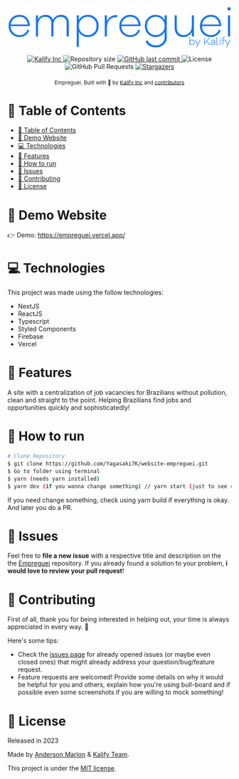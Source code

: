 <p align="center">
   <img src="https://raw.githubusercontent.com/Yagasaki7K/website-empreguei/main/public/logo.png?raw=true" width="500"/>
</p>

<p align="center">
   <a href="https://github.com/Yagasaki7K">
      <img alt="Kalify Inc" src="https://img.shields.io/badge/-KalifyInc-1877f2?style=flat&logo=Github&logoColor=white" />
   </a>
  <img alt="Repository size" src="https://img.shields.io/github/repo-size/Yagasaki7K/website-empreguei?color=1877f2">

  <a href="https://github.com/Yagasaki7K/website-empreguei/commits/main">
    <img alt="GitHub last commit" src="https://img.shields.io/github/last-commit/Yagasaki7K/website-empreguei?color=1877f2">
  </a>
  <img alt="License" src="https://img.shields.io/badge/license-MIT-1877f2">
  <img alt="GitHub Pull Requests" src="https://img.shields.io/github/issues-pr/Yagasaki7K/website-empreguei?color=1877f2" />
  <a href="https://github.com/Yagasaki7K/website-empreguei/stargazers">
    <img alt="Stargazers" src="https://img.shields.io/github/stars/Yagasaki7K/website-empreguei?color=1877f2&logo=github">
  </a>
</p>

<div align="center">
  <sub>Empreguei. Built with 💙 by
    <a href="https://github.com/KalifyInc">Kalify Inc</a> and
    <a href="https://github.com/Yagasaki7K/website-empreguei/graphs/contributors">
      contributors
    </a>
  </sub>
</div>

# 📌 Table of Contents

- [📌 Table of Contents](#-table-of-contents)
- [👀 Demo Website](#-demo-website)
- [💻 Technologies](#-technologies)
- [🚀 Features](#-features)
- [🚧 How to run](#-how-to-run)
- [🐛 Issues](#-issues)
- [🎉 Contributing](#-contributing)
- [📕 License](#-license)

# 👀 Demo Website

👉 Demo: https://empreguei.vercel.app/

# 💻 Technologies

This project was made using the follow technologies:

-   NextJS
-   ReactJS
-   Typescript
-   Styled Components
-   Firebase
-   Vercel

# 🚀 Features

A site with a centralization of job vacancies for Brazilians without pollution, clean and straight to the point. Helping Brazilians find jobs and opportunities quickly and sophisticatedly!

# 🚧 How to run

```bash
# Clone Repository
$ git clone https://github.com/Yagasaki7K/website-empreguei.git
$ Go to folder using terminal
$ yarn (needs yarn installed)
$ yarn dev (if you wanna change something) // yarn start (just to see running)
```

If you need change something, check using yarn build if everything is okay. And later you do a PR.

# 🐛 Issues

Feel free to **file a new issue** with a respective title and description on the the [Empreguei](https://github.com/Yagasaki7K/website-empreguei/issues) repository. If you already found a solution to your problem, **i would love to review your pull request**!

# 🎉 Contributing

First of all, thank you for being interested in helping out, your time is always appreciated in every way. 💯

Here's some tips:

-   Check the [issues page](https://github.com/Yagasaki7K/website-empreguei/issues) for already opened issues (or maybe even closed ones) that might already address your question/bug/feature request.
-   Feature requests are welcomed! Provide some details on why it would be helpful for you and others, explain how you're using bull-board and if possible even some screenshots if you are willing to mock something!

# 📕 License

Released in 2023

Made by [Anderson Marlon](https://github.com/Yagasaki7K) & [Kalify Team](https://github.com/KalifyInc).

This project is under the [MIT license](./LICENSE).
